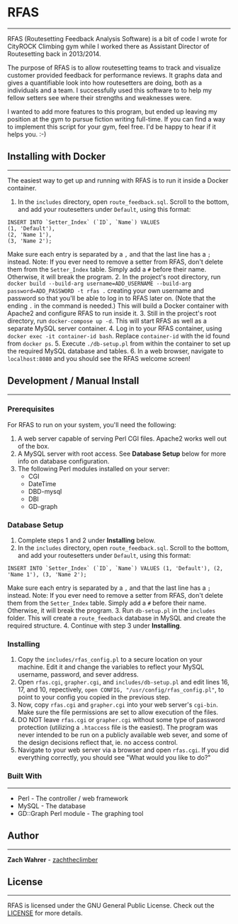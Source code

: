 # RFAS
---
RFAS (Routesetting Feedback Analysis Software) is a bit of code I wrote for CityROCK Climbing gym while I worked there as Assistant Director of Routesetting back in 2013/2014.

The purpose of RFAS is to allow routesetting teams to track and visualize customer provided feedback for performance reviews. It graphs data and gives a quantifiable look into how routesetters are doing, both as a individuals and a team. I successfully used this software to to help my fellow setters see where their strengths and weaknesses were.

I wanted to add more features to this program, but ended up leaving my position at the gym to pursue fiction writing full-time. If you can find a way to implement this script for your gym, feel free. I'd be happy to hear if it helps you. :-)


## Installing with Docker
---
The easiest way to get up and running with RFAS is to run it inside a Docker container.
1. In the `includes` directory, open `route_feedback.sql`. Scroll to the bottom, and add your routesetters under `Default`, using this format:

```
INSERT INTO `Setter_Index` (`ID`, `Name`) VALUES
(1, 'Default'),
(2, 'Name 1'),
(3, 'Name 2');
```

Make sure each entry is separated by a `,` and that the last line has a `;` instead. Note: If you ever need to remove a setter from RFAS, don't delete them from the `Setter_Index` table. Simply add a `#` before their name. Otherwise, it will break the program.
2. In the project's root directory, run `docker build --build-arg username=ADD_USERNAME --build-arg password=ADD_PASSWORD -t rfas .` creating your own username and password so that you'll be able to log in to RFAS later on. (Note that the ending `.` in the command is needed.) This will build a Docker container with Apache2 and configure RFAS to run inside it.
3. Still in the project's root directory, run `docker-compose up -d`. This will start RFAS as well as a separate MySQL server container.
4. Log in to your RFAS container, using `docker exec -it container-id bash`. Replace `container-id` with the id found from `docker ps`.
5. Execute `./db-setup.pl` from within the container to set up the required MySQL database and tables.
6. In a web browser, navigate to `localhost:8080` and you should see the RFAS welcome screen!


## Development / Manual Install
---

### Prerequisites
For RFAS to run on your system, you'll need the following:
1. A web server capable of serving Perl CGI files. Apache2 works well out of the box.
2. A MySQL server with root access. See **Database Setup** below for more info on database configuration.
3. The following Perl modules installed on your server:
    * CGI
    * DateTime
    * DBD-mysql
    * DBI
    * GD-graph

### Database Setup
1. Complete steps 1 and 2 under **Installing** below.
2. In the `includes` directory, open `route_feedback.sql`. Scroll to the bottom, and add your routesetters under `Default`, using this format:

```INSERT INTO `Setter_Index` (`ID`, `Name`) VALUES
(1, 'Default'),
(2, 'Name 1'),
(3, 'Name 2');```

Make sure each entry is separated by a `,` and that the last line has a `;` instead.
Note: If you ever need to remove a setter from RFAS, don't delete them from the `Setter_Index` table. Simply add a `#` before their name. Otherwise, it will break the program.
3. Run `db-setup.pl` in the `includes` folder. This will create a `route_feedback` database in MySQL and create the required structure.
4. Continue with step 3 under **Installing**.

### Installing
1. Copy the `includes/rfas_config.pl` to a secure location on  your machine. Edit it and change the variables to reflect your MySQL username, password, and sever address.
2. Open `rfas.cgi`, `grapher.cgi`, and `includes/db-setup.pl` and edit lines 16, 17, and 10, repectively, `open CONFIG, "/usr/config/rfas_config.pl"`, to point to your config you copied in the previous step.
3. Now, copy `rfas.cgi` and `grapher.cgi` into your web server's `cgi-bin`. Make sure the file permissions are set to allow execution of the files.
4. DO NOT leave `rfas.cgi` or `grapher.cgi` without some type of password protection (utilizing a `.htaccess` file is the easiest). The program was never intended to be run on a publicly available web sever, and some of the design decisions reflect that, ie. no access control.
5. Navigate to your web server via a browser and open `rfas.cgi`. If you did everything correctly, you should see "What would you like to do?"

### Built With
---
* Perl - The controller / web framework
* MySQL - The database
* GD::Graph Perl module - The graphing tool

## Author
---
**Zach Wahrer** - [zachtheclimber](https://github.com/zachtheclimber)

## License
---
RFAS is licensed under the GNU General Public License. Check out the [LICENSE](LICENSE) for more details.
